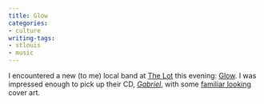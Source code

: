 ```yaml
---
title: Glow
categories:
- culture
writing-tags:
- stlouis
- music
---
```


I encountered a new (to me) local band at [The
Lot][1] this evening: [Glow][2].  I was impressed enough to pick up their CD, _[Gabriel][3]_, with some [familiar looking][4] cover art.

   [1]: http://www.mstl.org/lot/lot-2003.html
   [2]: http://www.glowmusic.net/
   [3]: http://www.amazon.com/exec/obidos/ASIN/B0000859QD/
   [4]: http://homepage.mac.com/calumr/flurry.html
